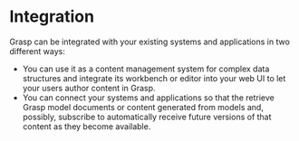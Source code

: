 # Integration

Grasp can be integrated with your existing systems and applications in two different ways:

* You can use it as a content management system for complex data structures and integrate its workbench or editor into your web UI to let your users author content in Grasp.
* You can connect your systems and applications so that the retrieve Grasp model documents or content generated from models and, possibly, subscribe to automatically receive future versions of that content as they become available.
